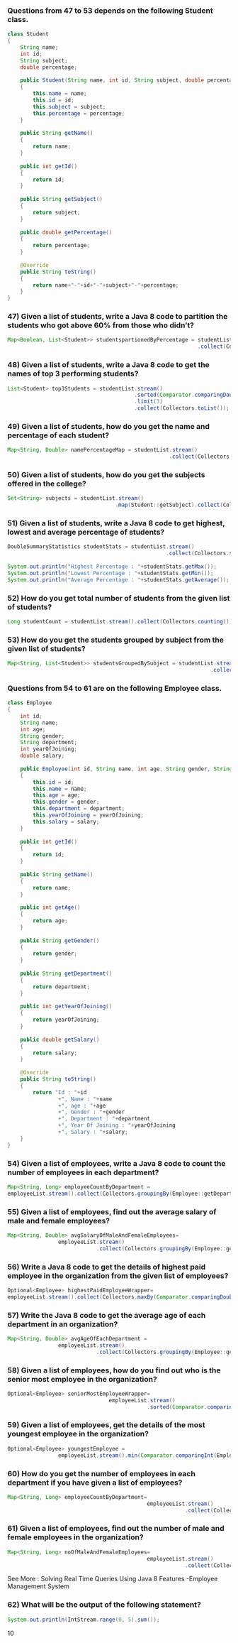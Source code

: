 ### Questions from 47 to 53 depends on the following Student class.
```java
class Student
{
    String name;      
    int id;      
    String subject;      
    double percentage;
      
    public Student(String name, int id, String subject, double percentage) 
    {
        this.name = name;
        this.id = id;
        this.subject = subject;
        this.percentage = percentage;
    }
      
    public String getName() 
    {
        return name;
    }
      
    public int getId() 
    {
        return id;
    }
      
    public String getSubject() 
    {
        return subject;
    }
      
    public double getPercentage() 
    {
        return percentage;
    }
      
    @Override
    public String toString() 
    {
        return name+"-"+id+"-"+subject+"-"+percentage;
    }
}
```
### 47) Given a list of students, write a Java 8 code to partition the students who got above 60% from those who didn’t?
```java
Map<Boolean, List<Student>> studentspartionedByPercentage = studentList.stream()
                                                            .collect(Collectors.partitioningBy(student -> student.getPercentage() > 60.0));
```
### 48) Given a list of students, write a Java 8 code to get the names of top 3 performing students?
```java
List<Student> top3Students = studentList.stream()
                                        .sorted(Comparator.comparingDouble(Student::getPercentage).reversed())
                                        .limit(3)
                                        .collect(Collectors.toList());
```
### 49) Given a list of students, how do you get the name and percentage of each student?
```java
Map<String, Double> namePercentageMap = studentList.stream()
                                                   .collect(Collectors.toMap(Student::getName, Student::getPercentage));
```
### 50) Given a list of students, how do you get the subjects offered in the college?
```java
Set<String> subjects = studentList.stream()
                                  .map(Student::getSubject).collect(Collectors.toSet());
```
### 51) Given a list of students, write a Java 8 code to get highest, lowest and average percentage of students?
```java
DoubleSummaryStatistics studentStats = studentList.stream()
                                                  .collect(Collectors.summarizingDouble(Student::getPercentage));
          
System.out.println("Highest Percentage : "+studentStats.getMax());          
System.out.println("Lowest Percentage : "+studentStats.getMin());          
System.out.println("Average Percentage : "+studentStats.getAverage());
```
### 52) How do you get total number of students from the given list of students?
```java
Long studentCount = studentList.stream().collect(Collectors.counting());
```
### 53) How do you get the students grouped by subject from the given list of students?
```java
Map<String, List<Student>> studentsGroupedBySubject = studentList.stream()
                                                                .collect(Collectors.groupingBy(Student::getSubject));
```
### Questions from 54 to 61 are on the following Employee class.
```java
class Employee
{
    int id;      
    String name;      
    int age;      
    String gender;      
    String department;      
    int yearOfJoining;      
    double salary;
      
    public Employee(int id, String name, int age, String gender, String department, int yearOfJoining, double salary) 
    {
        this.id = id;
        this.name = name;
        this.age = age;
        this.gender = gender;
        this.department = department;
        this.yearOfJoining = yearOfJoining;
        this.salary = salary;
    }
      
    public int getId() 
    {
        return id;
    }
      
    public String getName() 
    {
        return name;
    }
      
    public int getAge() 
    {
        return age;
    }
      
    public String getGender() 
    {
        return gender;
    }
      
    public String getDepartment() 
    {
        return department;
    }
      
    public int getYearOfJoining() 
    {
        return yearOfJoining;
    }
      
    public double getSalary() 
    {
        return salary;
    }
      
    @Override
    public String toString() 
    {
        return "Id : "+id
                +", Name : "+name
                +", age : "+age
                +", Gender : "+gender
                +", Department : "+department
                +", Year Of Joining : "+yearOfJoining
                +", Salary : "+salary;
    }
}
```
### 54) Given a list of employees, write a Java 8 code to count the number of employees in each department?
```java
Map<String, Long> employeeCountByDepartment = 
employeeList.stream().collect(Collectors.groupingBy(Employee::getDepartment, Collectors.counting()));
```
### 55) Given a list of employees, find out the average salary of male and female employees?
```java
Map<String, Double> avgSalaryOfMaleAndFemaleEmployees=
                employeeList.stream()
                            .collect(Collectors.groupingBy(Employee::getGender, Collectors.averagingDouble(Employee::getSalary)));
```
### 56) Write a Java 8 code to get the details of highest paid employee in the organization from the given list of employees?
```java
Optional<Employee> highestPaidEmployeeWrapper=
employeeList.stream().collect(Collectors.maxBy(Comparator.comparingDouble(Employee::getSalary)));
```
### 57) Write the Java 8 code to get the average age of each department in an organization?
```java
Map<String, Double> avgAgeOfEachDepartment =
                employeeList.stream()
                            .collect(Collectors.groupingBy(Employee::getDepartment, Collectors.averagingInt(Employee::getAge)));
```
### 58) Given a list of employees, how do you find out who is the senior most employee in the organization?
```java
Optional<Employee> seniorMostEmployeeWrapper=
                                employeeList.stream()
                                            .sorted(Comparator.comparingInt(Employee::getYearOfJoining)).findFirst();
```
### 59) Given a list of employees, get the details of the most youngest employee in the organization?
```java
Optional<Employee> youngestEmployee =
                employeeList.stream().min(Comparator.comparingInt(Employee::getAge));
```
### 60) How do you get the number of employees in each department if you have given a list of employees?
```java
Map<String, Long> employeeCountByDepartment=
                                            employeeList.stream()
                                                        .collect(Collectors.groupingBy(Employee::getDepartment, Collectors.counting()));
```
### 61) Given a list of employees, find out the number of male and female employees in the organization?
```java
Map<String, Long> noOfMaleAndFemaleEmployees=
                                            employeeList.stream()
                                                        .collect(Collectors.groupingBy(Employee::getGender, Collectors.counting()));
```
See More : Solving Real Time Queries Using Java 8 Features -Employee Management System

### 62) What will be the output of the following statement?
```java
System.out.println(IntStream.range(0, 5).sum());
```
10

